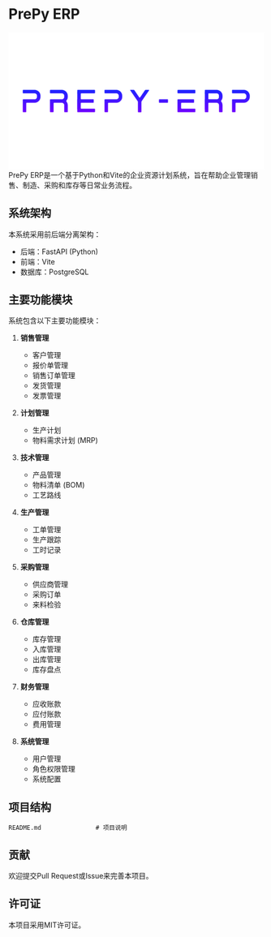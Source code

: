 # PrePy ERP
<img src="logo.png" alt="logo" align="center" />
PrePy ERP是一个基于Python和Vite的企业资源计划系统，旨在帮助企业管理销售、制造、采购和库存等日常业务流程。

## 系统架构

本系统采用前后端分离架构：

- 后端：FastAPI (Python)
- 前端：Vite
- 数据库：PostgreSQL

## 主要功能模块

系统包含以下主要功能模块：

1. **销售管理**
   - 客户管理
   - 报价单管理
   - 销售订单管理
   - 发货管理
   - 发票管理

2. **计划管理**
   - 生产计划
   - 物料需求计划 (MRP)

3. **技术管理**
   - 产品管理
   - 物料清单 (BOM)
   - 工艺路线

4. **生产管理**
   - 工单管理
   - 生产跟踪
   - 工时记录

5. **采购管理**
   - 供应商管理
   - 采购订单
   - 来料检验

6. **仓库管理**
   - 库存管理
   - 入库管理
   - 出库管理
   - 库存盘点

7. **财务管理**
   - 应收账款
   - 应付账款
   - 费用管理

8. **系统管理**
   - 用户管理
   - 角色权限管理
   - 系统配置

## 项目结构

```
README.md               # 项目说明
```

## 贡献

欢迎提交Pull Request或Issue来完善本项目。

## 许可证

本项目采用MIT许可证。 

